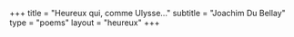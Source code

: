 +++
title = "Heureux qui, comme Ulysse..."
subtitle = "Joachim Du Bellay"
type = "poems"
layout = "heureux"
+++
